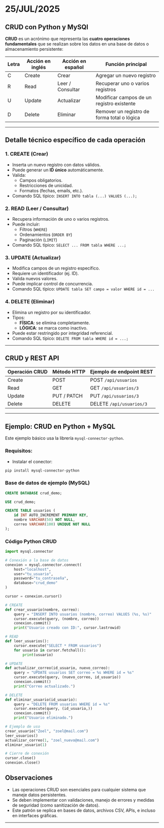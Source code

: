 # 25/JUL/2025

## CRUD con Python y MySQl

**CRUD** es un acrónimo que representa las **cuatro operaciones fundamentales** que se realizan sobre los datos en una base de datos o almacenamiento persistente:

| Letra | Acción en inglés | Acción en español | Función principal                          |
|-------|------------------|-------------------|--------------------------------------------|
| C     | Create           | Crear             | Agregar un nuevo registro                  |
| R     | Read             | Leer / Consultar  | Recuperar uno o varios registros           |
| U     | Update           | Actualizar        | Modificar campos de un registro existente  |
| D     | Delete           | Eliminar          | Remover un registro de forma total o lógica |

---

## Detalle técnico específico de cada operación

### 1. **CREATE** (Crear)
- Inserta un nuevo registro con datos válidos.
- Puede generar un **ID único** automáticamente.
- Valida:
  - Campos obligatorios.
  - Restricciones de unicidad.
  - Formatos (fechas, emails, etc.).
- Comando SQL típico: `INSERT INTO tabla (...) VALUES (...);`

### 2. **READ** (Leer / Consultar)
- Recupera información de uno o varios registros.
- Puede incluir:
  - Filtros (`WHERE`)
  - Ordenamientos (`ORDER BY`)
  - Paginación (`LIMIT`)
- Comando SQL típico: `SELECT ... FROM tabla WHERE ...;`

### 3. **UPDATE** (Actualizar)
- Modifica campos de un registro específico.
- Requiere un identificador (ej. ID).
- Valida nuevos valores.
- Puede implicar control de concurrencia.
- Comando SQL típico: `UPDATE tabla SET campo = valor WHERE id = ...`

### 4. **DELETE** (Eliminar)
- Elimina un registro por su identificador.
- Tipos:
  - **FÍSICA**: se elimina completamente.
  - **LÓGICA**: se marca como inactivo.
- Puede estar restringido por integridad referencial.
- Comando SQL típico: `DELETE FROM tabla WHERE id = ...;`

---

## CRUD y REST API

| Operación CRUD | Método HTTP | Ejemplo de endpoint REST         |
|----------------|-------------|----------------------------------|
| Create         | POST        | POST `/api/usuarios`             |
| Read           | GET         | GET `/api/usuarios/3`            |
| Update         | PUT / PATCH | PUT `/api/usuarios/3`            |
| Delete         | DELETE      | DELETE `/api/usuarios/3`         |

---

## Ejemplo: CRUD en Python + MySQL
Este ejemplo básico usa la librería `mysql-connector-python`.

### Requisitos:
- Instalar el conector:
```bash
pip install mysql-connector-python
```

### Base de datos de ejemplo (MySQL)
```sql
CREATE DATABASE crud_demo;

USE crud_demo;

CREATE TABLE usuarios (
    id INT AUTO_INCREMENT PRIMARY KEY,
    nombre VARCHAR(50) NOT NULL,
    correo VARCHAR(100) UNIQUE NOT NULL
);
```

### Código Python CRUD
```python
import mysql.connector

# Conexión a la base de datos
conexion = mysql.connector.connect(
    host="localhost",
    user="tu_usuario",
    password="tu_contraseña",
    database="crud_demo"
)

cursor = conexion.cursor()

# CREATE
def crear_usuario(nombre, correo):
    query = "INSERT INTO usuarios (nombre, correo) VALUES (%s, %s)"
    cursor.execute(query, (nombre, correo))
    conexion.commit()
    print("Usuario creado con ID:", cursor.lastrowid)

# READ
def leer_usuarios():
    cursor.execute("SELECT * FROM usuarios")
    for usuario in cursor.fetchall():
        print(usuario)

# UPDATE
def actualizar_correo(id_usuario, nuevo_correo):
    query = "UPDATE usuarios SET correo = %s WHERE id = %s"
    cursor.execute(query, (nuevo_correo, id_usuario))
    conexion.commit()
    print("Correo actualizado.")

# DELETE
def eliminar_usuario(id_usuario):
    query = "DELETE FROM usuarios WHERE id = %s"
    cursor.execute(query, (id_usuario,))
    conexion.commit()
    print("Usuario eliminado.")

# Ejemplo de uso
crear_usuario("Zoel", "zoel@mail.com")
leer_usuarios()
actualizar_correo(1, "zoel_nuevo@mail.com")
eliminar_usuario(1)

# Cierre de conexión
cursor.close()
conexion.close()
```

## Observaciones
- Las operaciones CRUD son esenciales para cualquier sistema que maneje datos persistentes.
- Se deben implementar con validaciones, manejo de errores y medidas de seguridad (como sanitización de datos).
- Este patrón se replica en bases de datos, archivos CSV, APIs, e incluso en interfaces gráficas.

---

##




   
